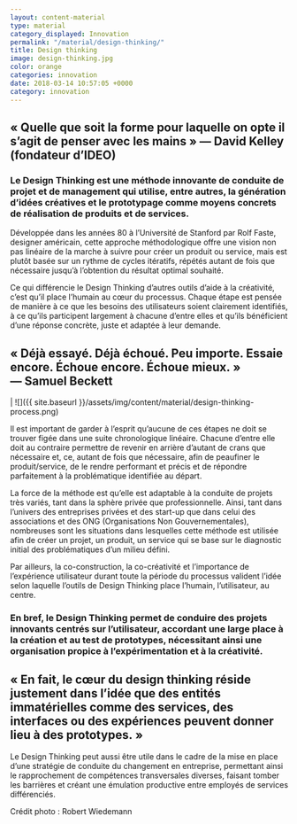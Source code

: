 ```yaml
---
layout: content-material
type: material
category_displayed: Innovation
permalink: "/material/design-thinking/"
title: Design thinking
image: design-thinking.jpg
color: orange
categories: innovation
date: 2018-03-14 10:57:05 +0000
category: innovation
---
```


## &laquo;&nbsp;Quelle que soit la forme pour laquelle on opte il s’agit de penser avec les mains&nbsp;&raquo; &mdash;&nbsp;David Kelley (fondateur d’IDEO)

### Le Design Thinking est une méthode innovante de conduite de projet et de management qui utilise, entre autres, la génération d’idées créatives et le prototypage comme moyens concrets de réalisation de produits et de services.

Développée dans les années 80 à l’Université de Stanford par Rolf Faste, designer américain, cette approche méthodologique offre une vision non pas linéaire de la marche à suivre pour créer un produit ou service, mais est plutôt basée sur un rythme de cycles itératifs, répétés autant de fois que nécessaire jusqu’à l’obtention du résultat optimal souhaité.

Ce qui différencie le Design Thinking d’autres outils d’aide à la créativité, c’est qu’il place l’humain au cœur du processus. Chaque étape est pensée de manière à ce que les besoins des utilisateurs soient clairement identifiés, à ce qu’ils participent largement à chacune d’entre elles et qu’ils bénéficient d’une réponse concrète, juste et adaptée à leur demande.

## &laquo;&nbsp;Déjà essayé. Déjà échoué. Peu importe. Essaie encore. Échoue encore. Échoue mieux.&nbsp;&raquo; &mdash;&nbsp;Samuel Beckett

| ![]({{ site.baseurl }}/assets/img/content/material/design-thinking-process.png)

Il est important de garder à l’esprit qu’aucune de ces étapes ne doit se trouver figée dans une suite chronologique linéaire. Chacune d’entre elle doit au contraire permettre de revenir en arrière d’autant de crans que nécessaire et, ce, autant de fois que nécessaire, afin de peaufiner le produit/service, de le rendre performant et précis et de répondre parfaitement à la problématique identifiée au départ.

La force de la méthode est qu’elle est adaptable à la conduite de projets très variés, tant dans la sphère privée que professionnelle. Ainsi, tant dans l’univers des entreprises privées et des start-up que dans celui des associations et des ONG (Organisations Non Gouvernementales), nombreuses sont les situations dans lesquelles cette méthode est utilisée afin de créer un projet, un produit, un service qui se base sur le diagnostic initial des problématiques d’un milieu défini.

Par ailleurs, la co-construction, la co-créativité et l’importance de l’expérience utilisateur durant toute la période du processus valident l’idée selon laquelle l’outils de Design Thinking place l’humain, l’utilisateur, au centre.

### En bref, le Design Thinking permet de conduire des projets innovants centrés sur l’utilisateur, accordant une large place à la création et au test de prototypes, nécessitant ainsi une organisation propice à l’expérimentation et à la créativité.

## &laquo;&nbsp;En fait, le cœur du design thinking réside justement dans l’idée que des entités immatérielles comme des services, des interfaces ou des expériences peuvent donner lieu à des prototypes.&nbsp;&raquo;

Le Design Thinking peut aussi être utile dans le cadre de la mise en place d’une stratégie de conduite du changement en entreprise, permettant ainsi le rapprochement de compétences transversales diverses, faisant tomber les barrières et créant une émulation productive entre employés de services différenciés.

Crédit photo : Robert Wiedemann
